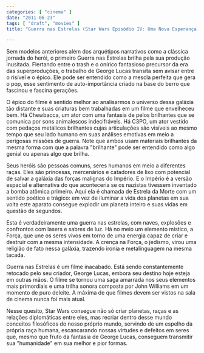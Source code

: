```yaml
---
categories: [ "cinema" ]
date: "2011-06-23"
tags: [ "draft", "movies" ]
title: "Guerra nas Estrelas (Star Wars Episódio IV: Uma Nova Esperança)"

---
```

Sem modelos anteriores além dos arquétipos narrativos como a clássica
jornada do herói, o primeiro Guerra nas Estrelas brilha pela sua
produção inusitada. Flertando entre o trash e o onírico fantasioso
precursor da era das superproduções, o trabalho de George Lucas transita
sem avisar entre o risível e o épico. Ele pode ser entendido como a
mescla perfeita que gera o pop, esse sentimento de auto-importância
criado na base do berro que fascinou e fascina gerações.

O épico do filme é sentido melhor ao analisarmos o universo dessa
galáxia tão distante e suas criaturas bem trabalhadas em um filme
que envelheceu bem. Há Chewbacca, um ator com uma fantasia de pelos
brilhantes que se comunica por sons animalescos indecifráveis. Há C3PO,
um ator vestido com pedaços metálicos brilhantes cujas articulações
são visíveis ao mesmo tempo que seu lado humano em suas análises
emotivas em meio a perigosas missões de guerra. Note que ambos usam
materiais brilhantes da mesma forma com que a palavra "brilhante" pode
ser entendido como algo genial ou apenas algo que brilha.

Seus heróis são pessoas comuns, seres humanos em meio a diferentes
raças. Eles são princesas, mercenários e catadores de lixo com
potencial de salvar a galáxia das forças malignas do Império. E o
Império é a versão espacial e alternativa do que aconteceria se
os nazistas tivessem inventado a bomba atômica primeiro. Aqui ela
é chamada de Estrela da Morte com um sentido poético e trágico: em
vez de iluminar a vida dos planetas em sua volta este aparato consegue
explodir um planeta inteiro e suas vidas em questão de segundos.

Esta é verdadeiramente uma guerra nas estrelas, com naves, explosões e
confrontos com lasers e sabres de luz. Há no meio um elemento místico,
a Força, que une os seres vivos em torno de uma energia capaz de criar e
destruir com a mesma intensidade. A crença na Força, o jedismo, virou
uma religião de fato nessa galáxia, trazendo ironia e metalinguagem
na mesma tacada.

Guerra nas Estrelas é um filme inacabado. Está sendo constantemente
retocado pelo seu criador, George Lucas, embora seu destino hoje esteja
em outras mãos. O filme se tornou uma saga amarrada nos seus elementos
mais primordiais e uma trilha sonora composta por John Williams em um
momento de puro deleite. A máxima de que filmes devem ser vistos na
sala de cinema nunca foi mais atual.

Nesse quesito, Star Wars consegue não só criar planetas, raças e
as relações diplomáticas entre eles, mas recriar dentro desse mundo
conceitos filosóficos do nosso próprio mundo, servindo de um espelho da
própria raça humana, escancarando nossas virtudes e defeitos em seres
que, mesmo que fruto da fantasia de George Lucas, conseguem transmitir
sua "humanidade" em sua melhor e pior formas.
